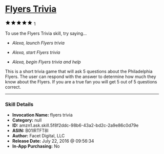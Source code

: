 # [Flyers Trivia](http://alexa.amazon.com/#skills/amzn1.ask.skill.5f8f2ddc-98b6-43a2-bd2c-2a9e86c0d79e)
![5 stars](../../images/ic_star_black_18dp_1x.png)![5 stars](../../images/ic_star_black_18dp_1x.png)![5 stars](../../images/ic_star_black_18dp_1x.png)![5 stars](../../images/ic_star_black_18dp_1x.png)![5 stars](../../images/ic_star_black_18dp_1x.png) 1

To use the Flyers Trivia skill, try saying...

* *Alexa, launch Flyers trivia*

* *Alexa, start Flyers trivia*

* *Alexa, begin Flyers trivia and help*

This is a short trivia game that will ask 5 questions about the Philadelphia Flyers. The user can respond with the answer to determine how much they know about the Flyers. If you are a true fan you will get 5 out of 5 questions correct.

***

### Skill Details

* **Invocation Name:** flyers trivia
* **Category:** null
* **ID:** amzn1.ask.skill.5f8f2ddc-98b6-43a2-bd2c-2a9e86c0d79e
* **ASIN:** B01IRTFT8I
* **Author:** Facet Digital, LLC
* **Release Date:** July 22, 2016 @ 09:56:34
* **In-App Purchasing:** No

